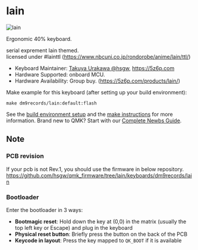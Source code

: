 # lain

![lain](https://i.imgur.com/V0mR1Bgh.jpg)

Ergonomic 40% keyboard.

serial exprement lain themed.    
licensed under #lainttl (https://www.nbcuni.co.jp/rondorobe/anime/lain/ttl/)

* Keyboard Maintainer: [Takuya Urakawa @hsgw](https://github.com/hsgw), https://5z6p.com
* Hardware Supported: onboard MCU.
* Hardware Availability: Group buy. (https://5z6p.com/products/lain/)

Make example for this keyboard (after setting up your build environment):

    make dm9records/lain:default:flash

See the [build environment setup](https://docs.qmk.fm/#/getting_started_build_tools) and the [make instructions](https://docs.qmk.fm/#/getting_started_make_guide) for more information. Brand new to QMK? Start with our [Complete Newbs Guide](https://docs.qmk.fm/#/newbs).

## Note
### PCB revision

If your pcb is not Rev.1, you should use the firmware in below repository.   
https://github.com/hsgw/qmk_firmware/tree/lain/keyboards/dm9records/lain

### Bootloader

Enter the bootloader in 3 ways:

* **Bootmagic reset**: Hold down the key at (0,0) in the matrix (usually the top left key or Escape) and plug in the keyboard
* **Physical reset button**: Briefly press the button on the back of the PCB
* **Keycode in layout**: Press the key mapped to `QK_BOOT` if it is available

